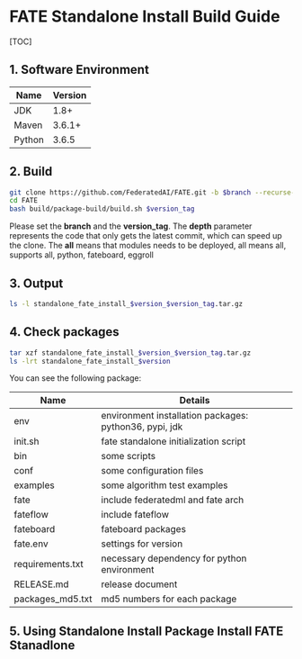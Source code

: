
# FATE Standalone Install Build Guide

[TOC]

## 1. Software Environment

| Name   | Version |
| ------ | ------- |
| JDK    | 1.8+    |
| Maven  | 3.6.1+  |
| Python | 3.6.5   |

## 2. Build

```bash
git clone https://github.com/FederatedAI/FATE.git -b $branch --recurse-submodules --depth=1
cd FATE
bash build/package-build/build.sh $version_tag
```

Please set the **branch** and the **version_tag**.
The **depth** parameter represents the code that only gets the latest commit, which can speed up the clone.
The **all** means that modules needs to be deployed, all means all, supports all, python, fateboard, eggroll

## 3. Output

```bash
ls -l standalone_fate_install_$version_$version_tag.tar.gz
```

## 4. Check packages

```bash
tar xzf standalone_fate_install_$version_$version_tag.tar.gz
ls -lrt standalone_fate_install_$version
```

You can see the following package:

| Name             | Details                                                   |
| ---------------- | --------------------------------------------------------- |
| env              | environment installation packages: python36, pypi, jdk    |
| init.sh          | fate standalone initialization script                     |
| bin              | some scripts                                              |
| conf             | some configuration files                                  |
| examples         | some algorithm test examples                              |
| fate             | include federatedml and fate arch                         |
| fateflow         | include fateflow                                          |
| fateboard        | fateboard packages                                        |
| fate.env         | settings for version                                      |
| requirements.txt | necessary dependency for python environment               |
| RELEASE.md       | release document                                          |
| packages_md5.txt | md5 numbers for each package                              |

## 5. Using Standalone Install Package Install FATE Stanadlone